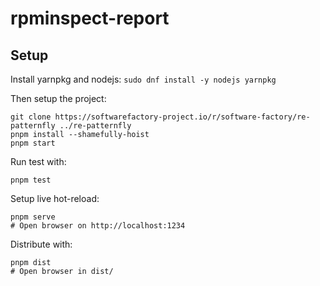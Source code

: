 # rpminspect-report

## Setup

Install yarnpkg and nodejs: `sudo dnf install -y nodejs yarnpkg`

Then setup the project:

```
git clone https://softwarefactory-project.io/r/software-factory/re-patternfly ../re-patternfly
pnpm install --shamefully-hoist
pnpm start
```

Run test with:

```
pnpm test
```

Setup live hot-reload:

```
pnpm serve
# Open browser on http://localhost:1234
```

Distribute with:

```
pnpm dist
# Open browser in dist/
```
